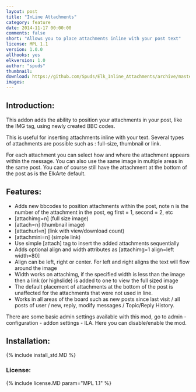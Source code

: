 ```yaml
---
layout: post
title: "InLine Attachments"
category: feature
date: 2014-11-17 00:00:00
comments: false
short: "Allows you to place attachments inline with your post text"
license: MPL 1.1
version: 1.0.0
allhooks: yes
elkversion: 1.0
author: "spuds"
thumbnail:
download: https://github.com/Spuds/Elk_Inline_Attachments/archive/master.zip
images:
---
```


## Introduction:
This addon adds the ability to position your attachments in your post, like the IMG tag, using newly created BBC codes. 

This is useful for inserting attachments inline with your text.  Several types of attachments are possible such as : full-size, thumbnail or link. 

For each attachment you can select how and where the attachment appears within the message. You can also use the same image in multiple areas in the same post. You can of course still have the attachment at the bottom of the post as is the ElkArte default.

## Features:
-  Adds new bbcodes to position attachments within the post, note n is the number of the attachment in the post, eg first = 1, second = 2, etc
  -  [attachimg=n] (full size image)
  -  [attach=n] (thumbnail image)
  -  [attachurl=n] (link with view/download count)
  -  [attachmini=n] (simple link)
-  Use simple [attach] tag to insert the added attachments sequentially
-  Adds optional align and width attributes as [attachimg=1 align=left width=80]
-  Align can be left, right or center.  For left and right aligns the text will flow around the image
-  Width works on attachimg, if the specified width is less than the image then a link (or highslide) is added to one to view the full sized image
-  The default placement of attachments at the bottom of the post is unaffected for the attachments that were not used in line.
-  Works in all areas of the board such as new posts since last visit / all posts of user / new, reply, modify messages / Topic/Reply History.

There are some basic admin settings available with this mod, go to admin - configuration - addon settings - ILA. Here you can disable/enable the mod.

## Installation:
{% include install_std.MD %}

### License:
{% include license.MD param="MPL 1.1" %}